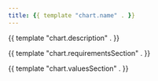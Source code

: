 ```yaml
---
title: {{ template "chart.name" . }}
---
```


{{ template "chart.description" . }}

{{ template "chart.requirementsSection" . }}

{{ template "chart.valuesSection" . }}
